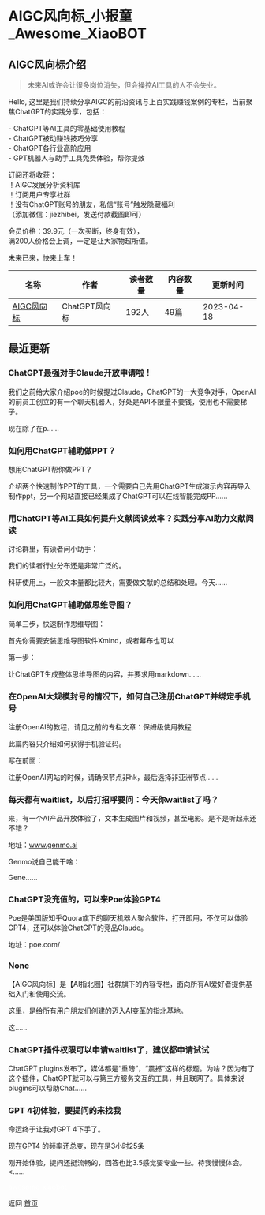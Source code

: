 # AIGC风向标_小报童_Awesome_XiaoBOT

## AIGC风向标介绍
> 未来AI或许会让很多岗位消失，但会操控AI工具的人不会失业。    
    
Hello, 这里是我们持续分享AIGC的前沿资讯与上百实践赚钱案例的专栏，当前聚焦ChatGPT的实践分享，包括：    
    
\- ChatGPT等AI工具的零基础使用教程    
\- ChatGPT被动赚钱技巧分享    
\- ChatGPT各行业高阶应用    
\- GPT机器人与助手工具免费体验，帮你提效    
    
订阅还将收获：    
！AIGC发展分析资料库    
！订阅用户专享社群    
！没有ChatGPT账号的朋友，私信“账号”触发隐藏福利    
（添加微信：jiezhibei，发送付款截图即可）    
    
会员价格：39.9元（一次买断，终身有效），    
满200人价格会上调，一定是让大家物超所值。    
    
未来已来，快来上车！  
  


|名称|作者|读者数量|内容数量|更新时间|
|---|---|---|---|---|
|[AIGC风向标](https://xiaobot.net/p/8426?refer=0b133df9-27dc-423b-8101-639049001c13)|ChatGPT风向标|192人|49篇|2023-04-18|

## 最近更新
### ChatGPT最强对手Claude开放申请啦！

我们之前给大家介绍poe的时候提过Claude，ChatGPT的一大竞争对手，OpenAI的前员工创立的有一个聊天机器人，好处是API不限量不要钱，使用也不需要梯子。

现在除了在p......

### 如何用ChatGPT辅助做PPT？

想用ChatGPT帮你做PPT？

介绍两个快速制作PPT的工具，一个需要自己先用ChatGPT生成演示内容再导入制作ppt，另一个网站直接已经集成了ChatGPT可以在线智能完成PP......

### 用ChatGPT等AI工具如何提升文献阅读效率？实践分享AI助力文献阅读

讨论群里，有读者问小助手：

我们的读者行业分布还是非常广泛的。

科研使用上，一般文本量都比较大，需要做文献的总结和处理。今天......

### 如何用ChatGPT辅助做思维导图？

简单三步，快速制作思维导图：

首先你需要安装思维导图软件Xmind，或者幕布也可以

第一步：

让ChatGPT生成整体思维导图的内容，并要求用markdown......

### 在OpenAI大规模封号的情况下，如何自己注册ChatGPT并绑定手机号

注册OpenAI的教程，请见之前的专栏文章：保姆级使用教程

此篇内容只介绍如何获得手机验证码。

写在前面：

注册OpenAI网站的时候，请确保节点非hk，最后选择非亚洲节点......

### 每天都有waitlist，以后打招呼要问：今天你waitlist了吗？

来，有一个AI产品开放体验了，文本生成图片和视频，甚至电影。是不是听起来还不错？

地址：www.genmo.ai

Genmo说自己能干啥：

Gene......

### ChatGPT没充值的，可以来Poe体验GPT4

Poe是美国版知乎Quora旗下的聊天机器人聚合软件，打开即用，不仅可以体验GPT4，还可以体验ChatGPT的竞品Claude。

地址：poe.com/

### None

【AIGC风向标】是【AI指北圈】社群旗下的内容专栏，面向所有AI爱好者提供基础入门和使用交流。

这里，是给所有用户朋友们创建的迈入AI变革的指北基地。

这......

### ChatGPT插件权限可以申请waitlist了，建议都申请试试

ChatGPT
plugins发布了，媒体都是“重磅”，“震撼”这样的标题。为啥？因为有了这个插件，ChatGPT就可以与第三方服务交互的工具，并且联网了。具体来说plugins可以帮助Chat......

### GPT 4初体验，要提问的来找我

命运终于让我对GPT 4下手了。

现在GPT4 的频率还总变，现在是3小时25条

刚开始体验，提问还挺流畅的，回答也比3.5感觉要专业一些。待我慢慢体会。<......


<a href="https://github.com/Reno9527/awesome-xiaobot" style="color: white; text-decoration: none;">awesome-xiaobot</a>

返回 [首页](../README.md)
